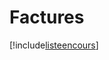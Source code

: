 # Factures

[!include[listeencours](factures.listeencours.autogen.md)]
































































































